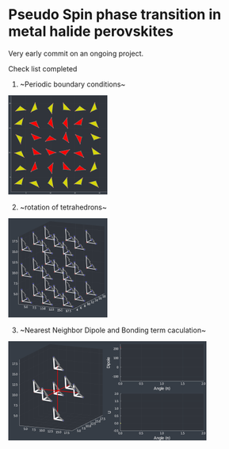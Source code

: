 # Pseudo Spin phase transition in metal halide perovskites

Very early commit on an ongoing project.

Check list completed

1. ~Periodic boundary conditions~ 

<img src='./animations/peorvsk2.gif' width="200">

2. ~rotation of tetrahedrons~ 

<img src='./animations/rot_001.gif' width="200">

3. ~Nearest Neighbor Dipole and Bonding term caculation~

<img src='./animations/complete_100.gif' width="400">
